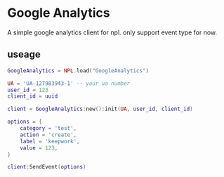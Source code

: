 # Google Analytics
A simple google analytics client for npl. only support event type for now.


## useage

``` lua
GoogleAnalytics = NPL.load("GoogleAnalytics")

UA = 'UA-127983943-1' -- your ua number
user_id = 123
client_id = uuid

client = GoogleAnalytics:new():init(UA, user_id, client_id)

options = {
    category = 'test',
    action = 'create',
    label = 'keepwork',
    value = 123,
}

client:SendEvent(options)

```

